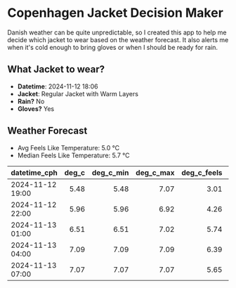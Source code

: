 
# Copenhagen Jacket Decision Maker

Danish weather can be quite unpredictable, so I created this app to help me decide which jacket to wear based on the weather forecast. 
It also alerts me when it's cold enough to bring gloves or when I should be ready for rain.

## What Jacket to wear?

- **Datetime**: 2024-11-12 18:06
- **Jacket**: Regular Jacket with Warm Layers
- **Rain?** No
- **Gloves?** Yes

## Weather Forecast
- Avg Feels Like Temperature: 5.0 °C
- Median Feels Like Temperature: 5.7 °C

| datetime_cph     |   deg_c |   deg_c_min |   deg_c_max |   deg_c_feels | weather   | wind   | rain   |
|:-----------------|--------:|------------:|------------:|--------------:|:----------|:-------|:-------|
| 2024-11-12 19:00 |    5.48 |        5.48 |        7.07 |          3.01 | Clouds    | Low    | None   |
| 2024-11-12 22:00 |    5.96 |        5.96 |        6.92 |          4.26 | Clouds    | Low    | None   |
| 2024-11-13 01:00 |    6.51 |        6.51 |        7.02 |          5.74 | Clouds    | Low    | None   |
| 2024-11-13 04:00 |    7.09 |        7.09 |        7.09 |          6.39 | Clouds    | Low    | None   |
| 2024-11-13 07:00 |    7.07 |        7.07 |        7.07 |          5.65 | Clouds    | Low    | None   |
        